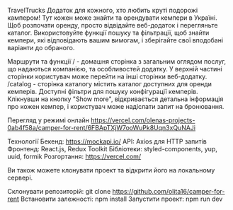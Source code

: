 TravelTrucks
Додаток для кожного, хто любить круті подорожі кампером! Тут кожен може знайти та орендувати кемпери в Україні. Щоб розпочати оренду, просто відвідайте веб-додаток і перегляньте каталог. Використовуйте функції пошуку та фільтрації, щоб знайти кемпери, які відповідають вашим вимогам, і зберігайте свої вподобані варіанти до обраного.

Маршрути та функції
/ - домашня сторінка з загальним оглядом послуг, що надаються компанією, та особливостей додатку. У верхній частині сторінки користувач може перейти на інші сторінки веб-додатку.
/catalog - сторінка каталогу містить каталог доступних для оренди кемперів. Доступні фільтри для пошуку конфігурації кемперів. Клікнувши на кнопку "Show more", відкривається детальна інформація про кожен кемпер, і користувач може надіслати запит на бронювання.


Перегляд у режимі онлайн
https://vercel.com/olenas-projects-0ab4f58a/camper-for-rent/6FBApTXjW7ooWuPk8Uqn3xQuNAJi

Технології
Бекенд: https://mockapi.io/
API: Axios для HTTP запитів
Фронтенд: React.js, Redux Toolkit
Бібліотеки: styled-components, yup, uuid, formik
Розгортання: https://vercel.com/


Ви також можете клонувати проект та відкрити його на локальному сервері.

Склонувати репозиторій: git clone https://github.com/olita16/camper-for-rent
Встановити залежності: npm install
Запустити проект: npm run dev




